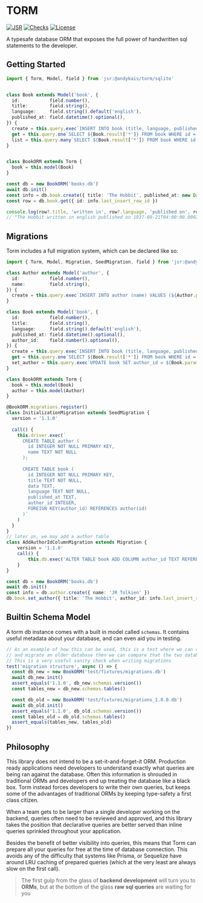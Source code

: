 # TORM
[![JSR](https://jsr.io/badges/@torm/sqlite)](https://jsr.io/@torm/sqlite)
[![Checks](https://github.com/andykais/torm/actions/workflows/ci.yml/badge.svg)](https://github.com/andykais/torm/actions/workflows/ci.yml)
[![License](https://img.shields.io/github/license/andykais/torm)](https://github.com/andykais/torm/blob/master/LICENSE)

A typesafe database ORM that exposes the full power of handwritten sql statements to the developer.


## Getting Started
```ts
import { Torm, Model, field } from 'jsr:@andykais/torm/sqlite'


class Book extends Model('book', {
  id:           field.number(),
  title:        field.string(),
  language:     field.string().default('english'),
  published_at: field.datetime().optional(),
}) {
  create = this.query.exec`INSERT INTO book (title, language, published_at) VALUES (${[Book.params.title, Book.params.language, Book.params.published_at]})`
  get = this.query.one`SELECT ${Book.result['*']} FROM book WHERE id = ${Book.params.id}`
  list = this.query.many`SELECT ${Book.result['*']} FROM book WHERE id = ${Book.params.id}`
}


class BookORM extends Torm {
  book = this.model(Book)
}

const db = new BookORM('books.db')
await db.init()
const info = db.book.create({ title: 'The Hobbit', published_at: new Date('September 21, 1937') })
const row = db.book.get({ id: info.last_insert_row_id })

console.log(row?.title, 'written in', row?.language, 'published on', row?.published_at)
// "The Hobbit written in english published on 1937-09-21T04:00:00.000Z"
```


## Migrations
Torm includes a full migration system, which can be declared like so:
```ts
import { Torm, Model, Migration, SeedMigration, field } from 'jsr:@andykais/torm/sqlite'

class Author extends Model('author', {
  id:           field.number(),
  name:         field.string(),
}) {
  create = this.query.exec`INSERT INTO author (name) VALUES (${Author.params.name})`
}

class Book extends Model('book', {
  id:           field.number(),
  title:        field.string(),
  language:     field.string().default('english'),
  published_at: field.datetime().optional(),
  author_id:    field.number().optional(),
}) {
  create = this.query.exec`INSERT INTO book (title, language, published_at, author_id) VALUES (${[Book.params.title, Book.params.language, Book.params.published_at, Book.params.author_id]})`
  get = this.query.one`SELECT ${Book.result['*']} FROM book WHERE id = ${Book.params.id}`
  set_author = this.query.exec`UPDATE book SET author_id = ${Book.params.author_id} WHERE title = ${Book.params.title}`
}

class BookORM extends Torm {
  book = this.model(Book)
  author = this.model(Author)
}

@BookORM.migrations.register()
class InitializationMigration extends SeedMigration {
  version = '1.1.0'
  
  call() {
    this.driver.exec(`
      CREATE TABLE author (
        id INTEGER NOT NULL PRIMARY KEY,
        name TEXT NOT NULL
      );
  
      CREATE TABLE book (
        id INTEGER NOT NULL PRIMARY KEY,
        title TEXT NOT NULL,
        data TEXT,
        language TEXT NOT NULL,
        published_at TEXT,
        author_id INTEGER,
        FOREIGN KEY(author_id) REFERENCES author(id)
      )`
    )
  }
}
// later on, we may add a author table
class AddAuthorIdColumnMigration extends Migration {
    version = '1.1.0'
    call() {
        this.db.exec('ALTER TABLE book ADD COLUMN author_id TEXT REFERENCES author_id(id)')
    }
}

const db = new BookORM('books.db')
await db.init()
const info = db.author.create({ name: 'JR Tolkien' })
db.book.set_author({ title: 'The Hobbit', author_id: info.last_insert_row_id })
```

## Builtin Schema Model
A torm db instance comes with a built in model called `schemas`. It contains useful metadata about your database, and can even aid you in testing.
```ts
// As an example of how this can be used, this is a test where we can create a fresh database,
// and migrate an older database then we can compare that the two databases have identical table structures.
// This is a very useful sanity check when writing migrations
test('migration structure', async () => {
  const db_new = new BookORM('test/fixtures/migrations.db')
  await db_new.init()
  assert_equals('1.1.0', db_new.schemas.version())
  const tables_new = db_new.schemas.tables()

  const db_old = new BookORM('test/fixtures/migrations_1.0.0.db')
  await db_old.init()
  assert_equals('1.1.0', db_old.schemas.version())
  const tables_old = db_old.schemas.tables()
  assert_equals(tables_new, tables_old)
})

```

## Philosophy
This library does not intend to be a set-it-and-forget-it ORM. Production ready applications need developers to understand exactly what queries are being ran against the database. Often this information is shrouded in traditional ORMs and developers end up treating the database like a black box. Torm instead forces developers to write their own queries, but keeps some of the advantages of traditional ORMs by keeping type-safety a first class citizen.

When a team gets to be larger than a single developer working on the backend, queries often need to be reviewed and approved, and this library takes the position that declarative queries are better served than inline queries sprinkled throughout your application.

Besides the benefit of better visibility into queries, this means that Torm can prepare all your queries for free at the time of database connection. This avoids any of the difficulty that systems like Prisma, or Sequelize have around LRU caching of prepared queries (which at the very least are always slow on the first call).

> The first gulp from the glass of **backend development** will turn you to **ORMs**, but at the bottom of the glass **raw sql queries** are waiting for you

